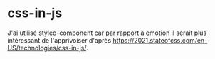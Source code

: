 # css-in-js

J'ai utilisé styled-component car par rapport à emotion il serait plus intéressant de l'apprivoiser d'après https://2021.stateofcss.com/en-US/technologies/css-in-js/.
